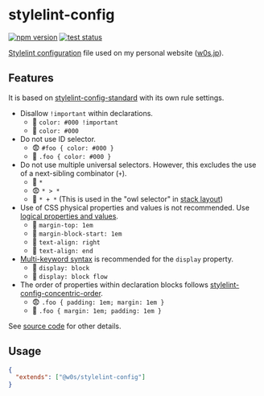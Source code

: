 # stylelint-config

[![npm version](https://badge.fury.io/js/%40w0s%2Fstylelint-config.svg)](https://www.npmjs.com/package/@w0s/stylelint-config)
[![test status](https://github.com/SaekiTominaga/w0s/actions/workflows/stylelint-test.yml/badge.svg)](https://github.com/SaekiTominaga/w0s/actions/workflows/stylelint-test.yml)

[Stylelint configuration](https://stylelint.io/user-guide/configure) file used on my personal website ([w0s.jp](https://github.com/SaekiTominaga/w0s.jp)).

## Features

It is based on [stylelint-config-standard](https://github.com/stylelint/stylelint-config-standard) with its own rule settings.

- Disallow `!important` within declarations.
  - 🙁 `color: #000 !important`
  - 🙂 `color: #000`
- Do not use ID selector.
  - 😨 `#foo { color: #000 }`
  - 🙂 `.foo { color: #000 }`
- Do not use multiple universal selectors. However, this excludes the use of a next-sibling combinator (`+`).
  - 🙂 `*`
  - 😨 `* > *`
  - 🙂 `* + *` (This is used in the "owl selector" in [stack layout](https://every-layout.dev/layouts/stack/))
- Use of CSS physical properties and values is not recommended. Use [logical properties and values](https://developer.mozilla.org/en-US/docs/Web/CSS/CSS_logical_properties_and_values).
  - 🙁 `margin-top: 1em`
  - 🙂 `margin-block-start: 1em`
  - 🙁 `text-align: right`
  - 🙂 `text-align: end`
- [Multi-keyword syntax](https://developer.mozilla.org/en-US/docs/Web/CSS/display/multi-keyword_syntax_of_display) is recommended for the `display` property.
  - 🙁 `display: block`
  - 🙂 `display: block flow`
- The order of properties within declaration blocks follows [stylelint-config-concentric-order](https://github.com/chaucerbao/stylelint-config-concentric-order).
  - 😨 `.foo { padding: 1em; margin: 1em }`
  - 🙂 `.foo { margin: 1em; padding: 1em }`

See [source code](https://github.com/SaekiTominaga/config/blob/main/packages/stylelint/stylelint.config.js) for other details.

## Usage

```json
{
  "extends": ["@w0s/stylelint-config"]
}
```
